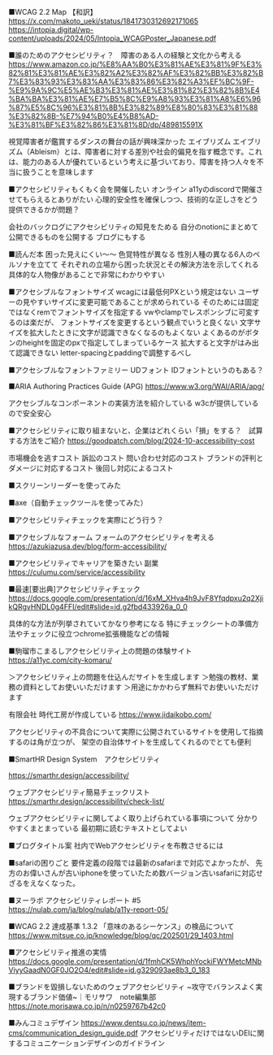 
■WCAG 2.2 Map 【和訳】
https://x.com/makoto_ueki/status/1841730312692171065
https://intopia.digital/wp-content/uploads/2024/05/Intopia_WCAGPoster_Japanese.pdf

■誰のためのアクセシビリティ？　障害のある人の経験と文化から考える
https://www.amazon.co.jp/%E8%AA%B0%E3%81%AE%E3%81%9F%E3%82%81%E3%81%AE%E3%82%A2%E3%82%AF%E3%82%BB%E3%82%B7%E3%83%93%E3%83%AA%E3%83%86%E3%82%A3%EF%BC%9F-%E9%9A%9C%E5%AE%B3%E3%81%AE%E3%81%82%E3%82%8B%E4%BA%BA%E3%81%AE%E7%B5%8C%E9%A8%93%E3%81%A8%E6%96%87%E5%8C%96%E3%81%8B%E3%82%89%E8%80%83%E3%81%88%E3%82%8B-%E7%94%B0%E4%B8%AD-%E3%81%BF%E3%82%86%E3%81%8D/dp/489815591X

視覚障害者が鑑賞するダンスの舞台の話が興味深かった
エイブリズム
エイブリズム（Ableism）とは、障害者に対する差別や社会的偏見を指す概念です。これは、能力のある人が優れているという考えに基づいており、障害を持つ人々を不当に扱うことを意味します

■アクセシビリティもくもく会を開催したい
オンライン
a11yのdiscordで開催させてもらえるとありがたい
心理的安全性を確保しつつ、技術的な正しさをどう提供できるかが問題？

会社のバックログにアクセシビリティの知見をためる
自分のnotionにまとめて公開できるものを公開する
ブログにもする

■読んだ本
困った見えにくい〜〜
色覚特性が異なる
性別人種の異なる6人のペルソナを立てて
それぞれの立場から困った状況とその解決方法を示してくれる
具体的な人物像があることで非常にわかりやすい

■アクセシブルなフォントサイズ
wcagには最低何PXという規定はない
ユーザーの見やすいサイズに変更可能であることが求められている
そのためには固定ではなくremでフォントサイズを指定する
vwやclampでレスポンシブに可変するのは楽だが、
フォントサイズを変更するという観点でいうと良くない
文字サイズを拡大したときに文字が認識できなくなるのもよくない
よくあるのがボタンのheightを固定のpxで指定してしまっているケース
拡大すると文字がはみ出て認識できない
letter-spacingとpaddingで調整するべし

■アクセシブルなフォントファミリー
UDフォント
IDフォントというのもある？


■ARIA Authoring Practices Guide (APG)
https://www.w3.org/WAI/ARIA/apg/

アクセシブルなコンポーネントの実装方法を紹介している
w3cが提供しているので安全安心


■アクセシビリティに取り組まないと、企業はどれくらい「損」をする？　試算する方法をご紹介
https://goodpatch.com/blog/2024-10-accessibility-cost

市場機会を逃すコスト
訴訟のコスト
問い合わせ対応のコスト
ブランドの評判とダメージに対応するコスト
後回し対応によるコスト

■スクリーンリーダーを使ってみた

■axe（自動チェックツールを使ってみた）

■アクセシビリティチェックを実際にどう行う？

■アクセシブルなフォーム
フォームのアクセシビリティを考える
https://azukiazusa.dev/blog/form-accessibility/

■アクセシビリティでキャリアを築きたい
副業
https://culumu.com/service/accessibility

■最速[要出典]アクセシビリティチェック
https://docs.google.com/presentation/d/16xM_XHva4h9JvF8Yfqdpxu2q2XjikQRgvHNDL0g4FFI/edit#slide=id.g2fbd433926a_0_0

具体的な方法が列挙されていてかなり参考になる
特にチェックシートの準備方法やチェックに役立つchrome拡張機能などの情報

■駒瑠市こまるしアクセシビリティ上の問題の体験サイト
https://a11yc.com/city-komaru/

＞アクセシビリティ上の問題を仕込んだサイトを生成します
＞勉強の教材、業務の資料としてお使いいただけます
＞用途にかかわらず無料でお使いいただけます

有限会社 時代工房が作成している
https://www.jidaikobo.com/

アクセシビリティの不具合について実際に公開されているサイトを使用して指摘するのは角が立つが、
架空の自治体サイトを生成してくれるのでとても便利


■SmartHR Design System　アクセシビリティ

https://smarthr.design/accessibility/

ウェブアクセシビリティ簡易チェックリスト
https://smarthr.design/accessibility/check-list/

ウェブアクセシビリティに関してよく取り上げられている事項について
分かりやすくまとまっている
最初期に読むテキストとしてよい




■ブログタイトル案
社内でWebアクセシビリティを布教させるには

■safariの困りごと
要件定義の段階では最新のsafariまで対応でよかったが、
先方のお偉いさんが古いiphoneを使っていたため数バージョン古いsafariに対応せざるをえなくなった。

■ヌーラボ アクセシビリティレポート #5
https://nulab.com/ja/blog/nulab/a11y-report-05/

■WCAG 2.2 達成基準 1.3.2 「意味のあるシーケンス」の検品について
https://www.mitsue.co.jp/knowledge/blog/qc/202501/29_1403.html

■アクセシビリティ推進の実情
https://docs.google.com/presentation/d/1fmhCK5WhphYockiFWYMetcMNbViyyGaadN0GF0JO2O4/edit#slide=id.g329093ae8b3_0_183

■ブランドを毀損しないためのウェブアクセシビリティ ~攻守でバランスよく実現するブランド価値~｜モリサワ　note編集部
https://note.morisawa.co.jp/n/n0259767b42c0

■みんコミュデザイン
https://www.dentsu.co.jp/news/item-cms/communication_design_guide.pdf
アクセシビリティだけではないDEIに関するコミュニケーションデザインのガイドライン